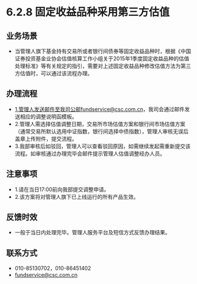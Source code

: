 # 6.2.8 固定收益品种采用第三方估值
## <i class="hicon lb1"></i>业务场景
- 当管理人旗下基金持有交易所或者银行间债券等固定收益品种时，根据《中国证券投资基金业协会估值核算工作小组关于2015年1季度固定收益品种的估值处理标准》等有关规定的指引，需要对上述固定收益品种修改估值方法为第三方估值时，可以通过该流程办理。

## <i class="hicon lb2"></i>办理流程
- 1.管理人发送邮件至我司公邮fundservice@csc.com.cn，我司会通过邮件发送相应的调整说明函模板。
- 2.管理人需选择估值调整日期，交易所市场估值方案和银行间市场估值方案（通常交易所默认选用中证指数，银行间选择中债指数），管理人审核无误后盖章上传附件，提交流程。
- 3.我部审核后如驳回，管理人可以查看驳回原因，如需继续发起需重新提交该流程。如审核通过办理完毕会邮件提示管理人估值调整经办人员。

## <i class="hicon lb3"></i>注意事项
- 1.请在当日17:00前向我部提交调整申请。
- 2.该方案将对管理人旗下已上线运行的所有产品生效。

## <i class="hicon lb4"></i>反馈时效
- 一般于当日内处理完毕。管理人服务平台及短信方式反馈办理结果。

## <i class="hicon lb5"></i>联系方式
- 010-85130702，010-86451402
- fundservice@csc.com.cn
